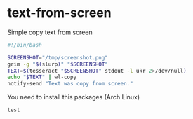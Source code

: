 # text-from-screen
Simple copy text from screen 

```bash
#!/bin/bash

SCREENSHOT="/tmp/screenshot.png"
grim -g "$(slurp)" "$SCREENSHOT"
TEXT=$(tesseract "$SCREENSHOT" stdout -l ukr 2>/dev/null)
echo "$TEXT" | wl-copy
notify-send "Text was copy from screen."
```


You need to install this packages (Arch Linux)

`
test
`
